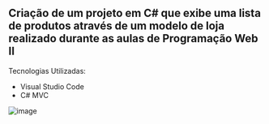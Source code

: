 ## Criação de um projeto em C# que exibe uma lista de produtos através de um modelo de loja realizado durante as aulas de Programação Web II

Tecnologias Utilizadas:

- Visual Studio Code
- C# MVC

![image](https://github.com/user-attachments/assets/01f65f7d-0782-4848-8e87-26793290742c)


